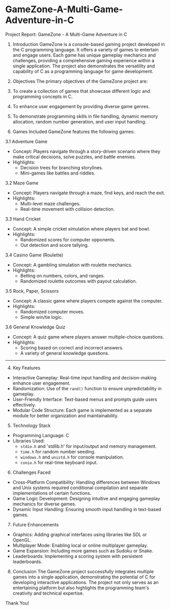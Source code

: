 # GameZone-A-Multi-Game-Adventure-in-C

 Project Report: GameZone - A Multi-Game Adventure in C

 1. Introduction
GameZone is a console-based gaming project developed in the C programming language. It offers a variety of games to entertain and engage users. Each game has unique gameplay mechanics and challenges, providing a comprehensive gaming experience within a single application. The project also demonstrates the versatility and capability of C as a programming language for game development.

 3. Objectives
The primary objectives of the GameZone project are:
1. To create a collection of games that showcase different logic and programming concepts in C.
2. To enhance user engagement by providing diverse game genres.
3. To demonstrate programming skills in file handling, dynamic memory allocation, random number generation, and user input handling.

 3. Games Included
GameZone features the following games:

 3.1 Adventure Game
- Concept: Players navigate through a story-driven scenario where they make critical decisions, solve puzzles, and battle enemies.
- Highlights:
  - Decision trees for branching storylines.
  - Mini-games like battles and riddles.

 3.2 Maze Game
- Concept: Players navigate through a maze, find keys, and reach the exit.
- Highlights:
  - Multi-level maze challenges.
  - Real-time movement with collision detection.

 3.3 Hand Cricket
- Concept: A simple cricket simulation where players bat and bowl.
- Highlights:
  - Randomized scores for computer opponents.
  - Out detection and score tallying.

 3.4 Casino Game (Roulette)
- Concept: A gambling simulation with roulette mechanics.
- Highlights:
  - Betting on numbers, colors, and ranges.
  - Randomized roulette outcomes with payout calculation.

 3.5 Rock, Paper, Scissors
- Concept: A classic game where players compete against the computer.
- Highlights:
  - Randomized computer moves.
  - Simple win/tie logic.

 3.6 General Knowledge Quiz
- Concept: A quiz game where players answer multiple-choice questions.
- Highlights:
  - Scoring based on correct and incorrect answers.
  - A variety of general knowledge questions.

---

 4. Key Features
- Interactive Gameplay: Real-time input handling and decision-making enhance user engagement.
- Randomization: Use of the `rand()` function to ensure unpredictability in gameplay.
- User-Friendly Interface: Text-based menus and prompts guide users effectively.
- Modular Code Structure: Each game is implemented as a separate module for better organization and maintainability.

 5. Technology Stack
- Programming Language: C
- Libraries Used:
  - `stdio.h` and 'stdlib.h' for input/output and memory management.
  - `time.h` for random number seeding.
  - `windows.h` and `unistd.h` for console manipulation.
  - `conio.h` for real-time keyboard input.


 6. Challenges Faced
- Cross-Platform Compatibility: Handling differences between Windows and Unix systems required conditional compilation and separate implementations of certain functions.
- Game Logic Development: Designing intuitive and engaging gameplay mechanics for diverse games.
- Dynamic Input Handling: Ensuring smooth input handling in text-based games.

 7. Future Enhancements
- Graphics: Adding graphical interfaces using libraries like SDL or OpenGL.
- Multiplayer Mode: Enabling local or online multiplayer gameplay.
- Game Expansion: Including more games such as Sudoku or Snake.
- Leaderboards: Implementing a scoring system with persistent leaderboards.

 8. Conclusion
The GameZone project successfully integrates multiple games into a single application, demonstrating the potential of C for developing interactive applications. The project not only serves as an entertaining platform but also highlights the programming team's creativity and technical expertise.

Thank You!

